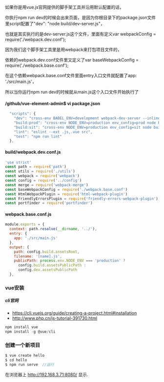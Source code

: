 如果你是用vue.js官网提供的脚手架工具并沿用默认配置的话，

你执行npm run dev的时候会出来页面，是因为你根目录下的package.json文件里script配置了"dev": "node build/dev-server.js"，

也就是其实执行的是dev-server.js这个文件，里面有定义var webpackConfig = require('./webpack.dev.conf');

因为我们这个脚手架工具里是用webpack来打包项目文件的，

依赖的webpack.dev.conf文件里又定义了var baseWebpackConfig = require('./webpack.base.conf');

在这个依赖webpack.base.conf文件里面entry入口文件就配置了app: './src/main.js'，

所以当你运行npm run dev的时候就从main.js这个入口文件开始执行了


#### /github/vue-element-admin$ vi package.json 
```javascript
  "scripts": {
    "dev": "cross-env BABEL_ENV=development webpack-dev-server --inline --progress --config build/webpack.dev.conf.js",
    "build:prod": "cross-env NODE_ENV=production env_config=prod node build/build.js",
    "build:sit": "cross-env NODE_ENV=production env_config=sit node build/build.js",
    "lint": "eslint --ext .js,.vue src",
    "test": "npm run lint"
  },
  ```
####  build/webpack.dev.conf.js
```js
'use strict'
const path = require('path')
const utils = require('./utils')
const webpack = require('webpack')
const config = require('../config')
const merge = require('webpack-merge')
const baseWebpackConfig = require('./webpack.base.conf')
const HtmlWebpackPlugin = require('html-webpack-plugin')
const FriendlyErrorsPlugin = require('friendly-errors-webpack-plugin')
const portfinder = require('portfinder')
```

#### webpack.base.conf.js
```js
module.exports = {
  context: path.resolve(__dirname, '../'),
  entry: {
    app: './src/main.js'
  },
  output: {
    path: config.build.assetsRoot,
    filename: '[name].js',
    publicPath: process.env.NODE_ENV === 'production' ?
      config.build.assetsPublicPath :
      config.dev.assetsPublicPath
  },
```
### vue安装
##### cli官网
- https://cli.vuejs.org/guide/creating-a-project.html#installation
- http://www.php.cn/js-tutorial-391730.html
```js
npm install vue
npm install -g @vue/cli
```
### 创建一个新项目
```js
$ vue create hello
$ cd hello
$ npm run serve  //运行
```
在浏览器上 http://192.168.3.71:8080/ 显示.


